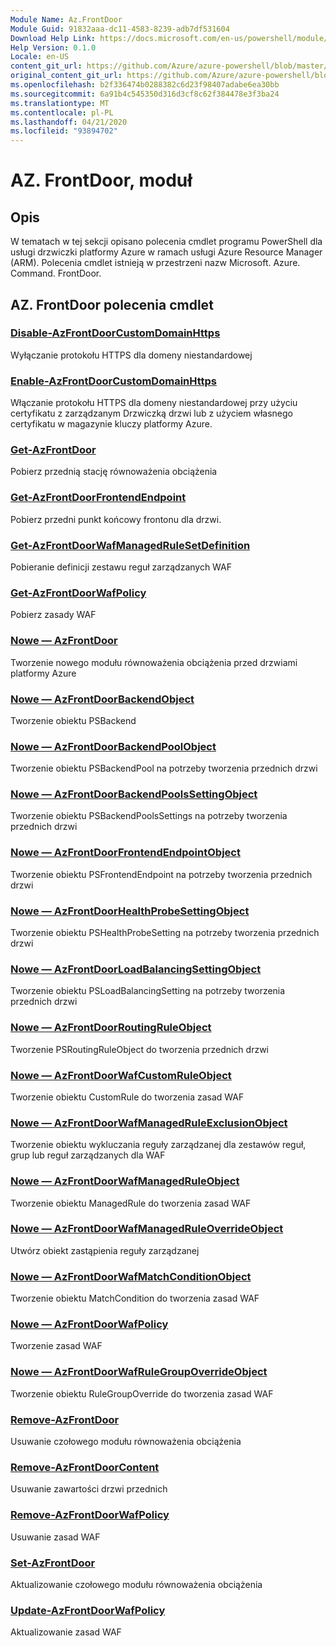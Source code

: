 ```yaml
---
Module Name: Az.FrontDoor
Module Guid: 91832aaa-dc11-4583-8239-adb7df531604
Download Help Link: https://docs.microsoft.com/en-us/powershell/module/az.frontdoor
Help Version: 0.1.0
Locale: en-US
content_git_url: https://github.com/Azure/azure-powershell/blob/master/src/FrontDoor/FrontDoor/help/Az.FrontDoor.md
original_content_git_url: https://github.com/Azure/azure-powershell/blob/master/src/FrontDoor/FrontDoor/help/Az.FrontDoor.md
ms.openlocfilehash: b2f336474b0288382c6d23f98407adabe6ea30bb
ms.sourcegitcommit: 6a91b4c545350d316d3cf8c62f384478e3f3ba24
ms.translationtype: MT
ms.contentlocale: pl-PL
ms.lasthandoff: 04/21/2020
ms.locfileid: "93894702"
---
```

# AZ. FrontDoor, moduł
## Opis
W tematach w tej sekcji opisano polecenia cmdlet programu PowerShell dla usługi drzwiczki platformy Azure w ramach usługi Azure Resource Manager (ARM). Polecenia cmdlet istnieją w przestrzeni nazw Microsoft. Azure. Command. FrontDoor.

## AZ. FrontDoor polecenia cmdlet
### [Disable-AzFrontDoorCustomDomainHttps](Disable-AzFrontDoorCustomDomainHttps.md)
Wyłączanie protokołu HTTPS dla domeny niestandardowej

### [Enable-AzFrontDoorCustomDomainHttps](Enable-AzFrontDoorCustomDomainHttps.md)
Włączanie protokołu HTTPS dla domeny niestandardowej przy użyciu certyfikatu z zarządzanym Drzwiczką drzwi lub z użyciem własnego certyfikatu w magazynie kluczy platformy Azure.

### [Get-AzFrontDoor](Get-AzFrontDoor.md)
Pobierz przednią stację równoważenia obciążenia

### [Get-AzFrontDoorFrontendEndpoint](Get-AzFrontDoorFrontendEndpoint.md)
Pobierz przedni punkt końcowy frontonu dla drzwi.

### [Get-AzFrontDoorWafManagedRuleSetDefinition](Get-AzFrontDoorWafManagedRuleSetDefinition.md)
Pobieranie definicji zestawu reguł zarządzanych WAF

### [Get-AzFrontDoorWafPolicy](Get-AzFrontDoorWafPolicy.md)
Pobierz zasady WAF

### [Nowe — AzFrontDoor](New-AzFrontDoor.md)
Tworzenie nowego modułu równoważenia obciążenia przed drzwiami platformy Azure

### [Nowe — AzFrontDoorBackendObject](New-AzFrontDoorBackendObject.md)
Tworzenie obiektu PSBackend

### [Nowe — AzFrontDoorBackendPoolObject](New-AzFrontDoorBackendPoolObject.md)
Tworzenie obiektu PSBackendPool na potrzeby tworzenia przednich drzwi

### [Nowe — AzFrontDoorBackendPoolsSettingObject](New-AzFrontDoorBackendPoolsSettingObject.md)
Tworzenie obiektu PSBackendPoolsSettings na potrzeby tworzenia przednich drzwi

### [Nowe — AzFrontDoorFrontendEndpointObject](New-AzFrontDoorFrontendEndpointObject.md)
Tworzenie obiektu PSFrontendEndpoint na potrzeby tworzenia przednich drzwi

### [Nowe — AzFrontDoorHealthProbeSettingObject](New-AzFrontDoorHealthProbeSettingObject.md)
Tworzenie obiektu PSHealthProbeSetting na potrzeby tworzenia przednich drzwi

### [Nowe — AzFrontDoorLoadBalancingSettingObject](New-AzFrontDoorLoadBalancingSettingObject.md)
Tworzenie obiektu PSLoadBalancingSetting na potrzeby tworzenia przednich drzwi

### [Nowe — AzFrontDoorRoutingRuleObject](New-AzFrontDoorRoutingRuleObject.md)
Tworzenie PSRoutingRuleObject do tworzenia przednich drzwi

### [Nowe — AzFrontDoorWafCustomRuleObject](New-AzFrontDoorWafCustomRuleObject.md)
Tworzenie obiektu CustomRule do tworzenia zasad WAF

### [Nowe — AzFrontDoorWafManagedRuleExclusionObject](New-AzFrontDoorWafManagedRuleExclusionObject.md)
Tworzenie obiektu wykluczania reguły zarządzanej dla zestawów reguł, grup lub reguł zarządzanych dla WAF

### [Nowe — AzFrontDoorWafManagedRuleObject](New-AzFrontDoorWafManagedRuleObject.md)
Tworzenie obiektu ManagedRule do tworzenia zasad WAF

### [Nowe — AzFrontDoorWafManagedRuleOverrideObject](New-AzFrontDoorWafManagedRuleOverrideObject.md)
Utwórz obiekt zastąpienia reguły zarządzanej

### [Nowe — AzFrontDoorWafMatchConditionObject](New-AzFrontDoorWafMatchConditionObject.md)
Tworzenie obiektu MatchCondition do tworzenia zasad WAF

### [Nowe — AzFrontDoorWafPolicy](New-AzFrontDoorWafPolicy.md)
Tworzenie zasad WAF

### [Nowe — AzFrontDoorWafRuleGroupOverrideObject](New-AzFrontDoorWafRuleGroupOverrideObject.md)
Tworzenie obiektu RuleGroupOverride do tworzenia zasad WAF

### [Remove-AzFrontDoor](Remove-AzFrontDoor.md)
Usuwanie czołowego modułu równoważenia obciążenia

### [Remove-AzFrontDoorContent](Remove-AzFrontDoorContent.md)
Usuwanie zawartości drzwi przednich

### [Remove-AzFrontDoorWafPolicy](Remove-AzFrontDoorWafPolicy.md)
Usuwanie zasad WAF

### [Set-AzFrontDoor](Set-AzFrontDoor.md)
Aktualizowanie czołowego modułu równoważenia obciążenia

### [Update-AzFrontDoorWafPolicy](Update-AzFrontDoorWafPolicy.md)
Aktualizowanie zasad WAF

